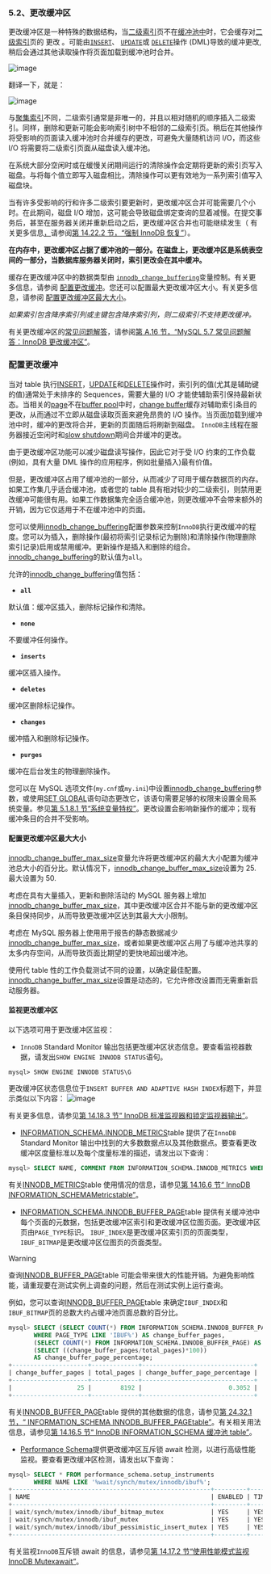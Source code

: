 ### 5.2、更改缓冲区

更改缓冲区是一种特殊的数据结构，当[二级索引](https://dev.mysql.com/doc/refman/5.7/en/glossary.html#glos_secondary_index)页不在[缓冲池中](https://dev.mysql.com/doc/refman/5.7/en/glossary.html#glos_buffer_pool)时，它会缓存对[二级索引](https://dev.mysql.com/doc/refman/5.7/en/glossary.html#glos_secondary_index)页的 更改 。可能由[`INSERT`](https://dev.mysql.com/doc/refman/5.7/en/insert.html)、 [`UPDATE`](https://dev.mysql.com/doc/refman/5.7/en/update.html)或 [`DELETE`](https://dev.mysql.com/doc/refman/5.7/en/delete.html)操作 (DML)导致的缓冲更改, 稍后会通过其他读取操作将页面加载到缓冲池时合并。

![image](https://user-images.githubusercontent.com/87631434/132993082-715e9a23-4a14-4f48-9b7b-b9e77acc7990.png)


翻译一下，就是：

![image](https://user-images.githubusercontent.com/87631434/132993097-71d61a98-f907-449a-ac80-9a8e20a21c9d.png)


与[聚集索引](https://dev.mysql.com/doc/refman/5.7/en/glossary.html#glos_clustered_index)不同，二级索引通常是非唯一的，并且以相对随机的顺序插入二级索引。同样，删除和更新可能会影响索引树中不相邻的二级索引页。稍后在其他操作将受影响的页面读入缓冲池时合并缓存的更改，可避免大量随机访问 I/O，而这些 I/O 将需要将二级索引页面从磁盘读入缓冲池。

在系统大部分空闲时或在缓慢关闭期间运行的清除操作会定期将更新的索引页写入磁盘。与将每个值立即写入磁盘相比，清除操作可以更有效地为一系列索引值写入磁盘块。

当有许多受影响的行和许多二级索引要更新时，更改缓冲区合并可能需要几个小时。在此期间，磁盘 I/O 增加，这可能会导致磁盘绑定查询的显着减慢。在提交事务后，甚至在服务器关闭并重新启动之后，更改缓冲区合并也可能继续发生（ 有关更多信息[，](https://dev.mysql.com/doc/refman/5.7/en/forcing-innodb-recovery.html)请参阅[第 14.22.2 节，“强制 InnoDB 恢复”](https://dev.mysql.com/doc/refman/5.7/en/forcing-innodb-recovery.html)）。

**在内存中，更改缓冲区占据了缓冲池的一部分。在磁盘上，更改缓冲区是系统表空间的一部分，当数据库服务器关闭时，索引更改会在其中缓冲。**

缓存在更改缓冲区中的数据类型由 [`innodb_change_buffering`](https://dev.mysql.com/doc/refman/5.7/en/innodb-parameters.html#sysvar_innodb_change_buffering)变量控制。有关更多信息，请参阅 [配置更改缓冲](https://dev.mysql.com/doc/refman/5.7/en/innodb-change-buffer.html#innodb-change-buffer-configuration)。您还可以配置最大更改缓冲区大小。有关更多信息，请参阅 [配置更改缓冲区最大大小](https://dev.mysql.com/doc/refman/5.7/en/innodb-change-buffer.html#innodb-change-buffer-maximum-size)。

*如果索引包含降序索引列或主键包含降序索引列，则二级索引不支持更改缓冲。*

有关更改缓冲区的[常见问题解答](https://dev.mysql.com/doc/refman/5.7/en/faqs-innodb-change-buffer.html)，请参阅[第 A.16 节，“MySQL 5.7 常见问题解答：InnoDB 更改缓冲区”](https://dev.mysql.com/doc/refman/5.7/en/faqs-innodb-change-buffer.html)。



### 配置更改缓冲

当对 table 执行[INSERT](https://www.docs4dev.com/docs/zh/mysql/5.7/reference/insert.html)，[UPDATE](https://www.docs4dev.com/docs/zh/mysql/5.7/reference/update.html)和[DELETE](https://www.docs4dev.com/docs/zh/mysql/5.7/reference/delete.html)操作时，索引列的值(尤其是辅助键的值)通常处于未排序的 Sequences，需要大量的 I/O 才能使辅助索引保持最新状态。当相关的[page](https://www.docs4dev.com/docs/zh/mysql/5.7/reference/glossary.html#glos_change_buffer)不在[buffer pool](https://www.docs4dev.com/docs/zh/mysql/5.7/reference/glossary.html#glos_page)中时，[change buffer](https://www.docs4dev.com/docs/zh/mysql/5.7/reference/glossary.html#glos_buffer_pool)缓存对辅助索引条目的更改，从而通过不立即从磁盘读取页面来避免昂贵的 I/O 操作。当页面加载到缓冲池中时，缓冲的更改将合并，更新的页面随后将刷新到磁盘。 `InnoDB`主线程在服务器接近空闲时和[slow shutdown](https://www.docs4dev.com/docs/zh/mysql/5.7/reference/glossary.html#glos_slow_shutdown)期间合并缓冲的更改。

由于更改缓冲区功能可以减少磁盘读写操作，因此它对于受 I/O 约束的工作负载(例如，具有大量 DML 操作的应用程序，例如批量插入)最有价值。

但是，更改缓冲区占用了缓冲池的一部分，从而减少了可用于缓存数据页的内存。如果工作集几乎适合缓冲池，或者您的 table 具有相对较少的二级索引，则禁用更改缓冲可能很有用。如果工作数据集完全适合缓冲池，则更改缓冲不会带来额外的开销，因为它仅适用于不在缓冲池中的页面。

您可以使用[innodb_change_buffering](https://www.docs4dev.com/docs/zh/mysql/5.7/reference/innodb-parameters.html#sysvar_innodb_change_buffering)配置参数来控制`InnoDB`执行更改缓冲的程度。您可以为插入，删除操作(最初将索引记录标记为删除)和清除操作(物理删除索引记录)启用或禁用缓冲。更新操作是插入和删除的组合。 [innodb_change_buffering](https://www.docs4dev.com/docs/zh/mysql/5.7/reference/innodb-parameters.html#sysvar_innodb_change_buffering)的默认值为`all`。

允许的[innodb_change_buffering](https://www.docs4dev.com/docs/zh/mysql/5.7/reference/innodb-parameters.html#sysvar_innodb_change_buffering)值包括：

- **`all`**

默认值：缓冲区插入，删除标记操作和清除。

- **`none`**

不要缓冲任何操作。

- **`inserts`**

缓冲区插入操作。

- **`deletes`**

缓冲区删除标记操作。

- **`changes`**

缓冲插入和删除标记操作。

- **`purges`**

缓冲在后台发生的物理删除操作。

您可以在 MySQL 选项文件(`my.cnf`或`my.ini`)中设置[innodb_change_buffering](https://www.docs4dev.com/docs/zh/mysql/5.7/reference/innodb-parameters.html#sysvar_innodb_change_buffering)参数，或使用[SET GLOBAL](https://www.docs4dev.com/docs/zh/mysql/5.7/reference/set-variable.html)语句动态更改它，该语句需要足够的权限来设置全局系统变量。参见[第 5.1.8.1 节“系统变量特权”](https://www.docs4dev.com/docs/zh/mysql/5.7/reference/system-variable-privileges.html)。更改设置会影响新操作的缓冲；现有缓冲条目的合并不受影响。

#### 配置更改缓冲区最大大小

[innodb_change_buffer_max_size](https://www.docs4dev.com/docs/zh/mysql/5.7/reference/innodb-parameters.html#sysvar_innodb_change_buffer_max_size)变量允许将更改缓冲区的最大大小配置为缓冲池总大小的百分比。默认情况下，[innodb_change_buffer_max_size](https://www.docs4dev.com/docs/zh/mysql/5.7/reference/innodb-parameters.html#sysvar_innodb_change_buffer_max_size)设置为 25.最大设置为 50.

考虑在具有大量插入，更新和删除活动的 MySQL 服务器上增加[innodb_change_buffer_max_size](https://www.docs4dev.com/docs/zh/mysql/5.7/reference/innodb-parameters.html#sysvar_innodb_change_buffer_max_size)，其中更改缓冲区合并不能与新的更改缓冲区条目保持同步，从而导致更改缓冲区达到其最大大小限制。

考虑在 MySQL 服务器上使用用于报告的静态数据减少[innodb_change_buffer_max_size](https://www.docs4dev.com/docs/zh/mysql/5.7/reference/innodb-parameters.html#sysvar_innodb_change_buffer_max_size)，或者如果更改缓冲区占用了与缓冲池共享的太多内存空间，从而导致页面比期望的更快地超出缓冲池。

使用代 table 性的工作负载测试不同的设置，以确定最佳配置。 [innodb_change_buffer_max_size](https://www.docs4dev.com/docs/zh/mysql/5.7/reference/innodb-parameters.html#sysvar_innodb_change_buffer_max_size)设置是动态的，它允许修改设置而无需重新启动服务器。



#### 监视更改缓冲区



以下选项可用于更改缓冲区监视：

- `InnoDB` Standard Monitor 输出包括更改缓冲区状态信息。要查看监视器数据，请发出`SHOW ENGINE INNODB STATUS`语句。

```shell
mysql> SHOW ENGINE INNODB STATUS\G
```

更改缓冲区状态信息位于`INSERT BUFFER AND ADAPTIVE HASH INDEX`标题下，并显示类似以下内容：
![image](https://user-images.githubusercontent.com/87631434/132993203-ce33de40-3fa6-4874-b794-9c7c8a0c9e65.png)


有关更多信息，请参见[第 14.18.3 节“ InnoDB 标准监视器和锁定监视器输出”](https://www.docs4dev.com/docs/zh/mysql/5.7/reference/innodb-standard-monitor.html)。

- [INFORMATION_SCHEMA.INNODB_METRICS](https://www.docs4dev.com/docs/zh/mysql/5.7/reference/information-schema-innodb-metrics-table.html)table 提供了在`InnoDB` Standard Monitor 输出中找到的大多数数据点以及其他数据点。要查看更改缓冲区度量标准以及每个度量标准的描述，请发出以下查询：

```sql
mysql> SELECT NAME, COMMENT FROM INFORMATION_SCHEMA.INNODB_METRICS WHERE NAME LIKE '%ibuf%'\G
```

有关[INNODB_METRICS](https://www.docs4dev.com/docs/zh/mysql/5.7/reference/information-schema-innodb-metrics-table.html)table 使用情况的信息，请参见[第 14.16.6 节“ InnoDB INFORMATION_SCHEMAMetricstable”](https://www.docs4dev.com/docs/zh/mysql/5.7/reference/innodb-information-schema-metrics-table.html)。

- [INFORMATION_SCHEMA.INNODB_BUFFER_PAGE](https://www.docs4dev.com/docs/zh/mysql/5.7/reference/information-schema-innodb-buffer-page-table.html)table 提供有关缓冲池中每个页面的元数据，包括更改缓冲区索引和更改缓冲区位图页面。更改缓冲区页由`PAGE_TYPE`标识。 `IBUF_INDEX`是更改缓冲区索引页的页面类型，`IBUF_BITMAP`是更改缓冲区位图页的页面类型。

Warning

查询[INNODB_BUFFER_PAGE](https://www.docs4dev.com/docs/zh/mysql/5.7/reference/information-schema-innodb-buffer-page-table.html)table 可能会带来很大的性能开销。为避免影响性能，请重现要在测试实例上调查的问题，然后在测试实例上运行查询。

例如，您可以查询[INNODB_BUFFER_PAGE](https://www.docs4dev.com/docs/zh/mysql/5.7/reference/information-schema-innodb-buffer-page-table.html)table 来确定`IBUF_INDEX`和`IBUF_BITMAP`页的总数大约占缓冲池页面总数的百分比。

```sql
mysql> SELECT (SELECT COUNT(*) FROM INFORMATION_SCHEMA.INNODB_BUFFER_PAGE
       WHERE PAGE_TYPE LIKE 'IBUF%') AS change_buffer_pages,
       (SELECT COUNT(*) FROM INFORMATION_SCHEMA.INNODB_BUFFER_PAGE) AS total_pages,
       (SELECT ((change_buffer_pages/total_pages)*100))
       AS change_buffer_page_percentage;
+---------------------+-------------+-------------------------------+
| change_buffer_pages | total_pages | change_buffer_page_percentage |
+---------------------+-------------+-------------------------------+
|                  25 |        8192 |                        0.3052 |
+---------------------+-------------+-------------------------------+
```

有关[INNODB_BUFFER_PAGE](https://www.docs4dev.com/docs/zh/mysql/5.7/reference/information-schema-innodb-buffer-page-table.html)table 提供的其他数据的信息，请参见[第 24.32.1 节，“ INFORMATION_SCHEMA INNODB_BUFFER_PAGEtable”](https://www.docs4dev.com/docs/zh/mysql/5.7/reference/information-schema-innodb-buffer-page-table.html)。有关相关用法信息，请参见[第 14.16.5 节“ InnoDB INFORMATION_SCHEMA 缓冲池 table”](https://www.docs4dev.com/docs/zh/mysql/5.7/reference/innodb-information-schema-buffer-pool-tables.html)。

- [Performance Schema](https://www.docs4dev.com/docs/zh/mysql/5.7/reference/performance-schema.html)提供更改缓冲区互斥锁 await 检测，以进行高级性能监视。要查看更改缓冲区检测，请发出以下查询：

```sql
mysql> SELECT * FROM performance_schema.setup_instruments
       WHERE NAME LIKE '%wait/synch/mutex/innodb/ibuf%';
+-------------------------------------------------------+---------+-------+
| NAME                                                  | ENABLED | TIMED |
+-------------------------------------------------------+---------+-------+
| wait/synch/mutex/innodb/ibuf_bitmap_mutex             | YES     | YES   |
| wait/synch/mutex/innodb/ibuf_mutex                    | YES     | YES   |
| wait/synch/mutex/innodb/ibuf_pessimistic_insert_mutex | YES     | YES   |
+-------------------------------------------------------+---------+-------+
```

有关监视`InnoDB`互斥锁 await 的信息，请参见[第 14.17.2 节“使用性能模式监视 InnoDB Mutexawait”](https://www.docs4dev.com/docs/zh/mysql/5.7/reference/monitor-innodb-mutex-waits-performance-schema.html)。











